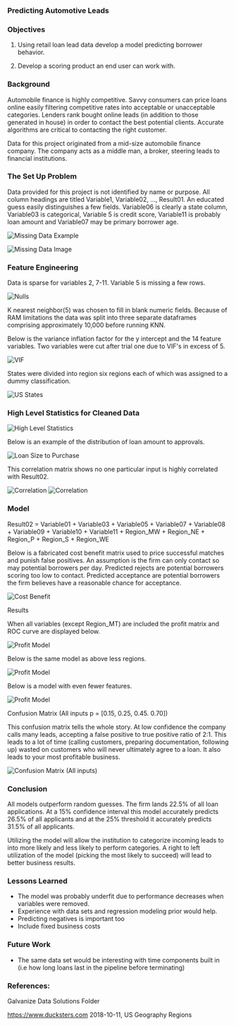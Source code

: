 ### Predicting Automotive Leads

### Objectives

1) Using retail loan lead data develop a model predicting borrower behavior.

2) Develop a scoring product an end user can work with.

### Background

Automobile finance is highly competitive.  Savvy consumers can price loans online easily filtering competitive rates into acceptable or unacceptable categories.  Lenders rank bought online leads (in addition to those generated in house) in order to contact the best potential clients. Accurate algorithms are critical to contacting the right customer.

Data for this project originated from a mid-size automobile finance company.  The company acts as a middle man, a broker, steering leads to financial institutions.

### The Set Up Problem

Data provided for this project is not identified by name or purpose.  All column headings are titled Variable1, Variable02, ..., Result01. An educated guess easily distinguishes a few fields.  Variable06 is clearly a state column, Variable03 is categorical, Variable 5 is credit score, Variable11 is probably loan amount and Variable07 may be primary borrower age.


![Missing Data Example](Images/Data_load_csv.png)

![Missing Data Image](Images/MissingData.png)

### Feature Engineering

Data is sparse for variables 2, 7-11.  Variable 5 is missing a few rows.

 ![Nulls](Images/NULLS.png)

 K nearest neighbor(5) was chosen to fill in blank numeric fields.  Because of RAM limitations the data was split into three separate dataframes comprising approximately 10,000 before running KNN.

 Below is the variance inflation factor for the y intercept and the 14 feature variables.  Two variables were cut after trial one due to VIF's in excess of 5.

 ![VIF](Images/VIF.png)

 States were divided into region six regions each of which was assigned to a dummy classification.

 ![US States](Images/US.png)

### High Level Statistics for Cleaned Data


 ![High Level Statistics](Images/HLS.png)




Below is an example of the distribution of loan amount to approvals.

![Loan Size to Purchase](Images/Loan.png)

This correlation matrix shows no one particular input is highly correlated with Result02.

![Correlation](Images/Corr2.png)
![Correlation](Images/Corr1.png)





### Model

Result02 = Variable01  +  Variable03 + Variable05 +  Variable07 +  Variable08 +  Variable09 +  Variable10 +  Variable11 +  Region_MW +  Region_NE +  Region_P +  Region_S +  Region_WE

Below is a fabricated cost benefit matrix used to price successful matches and punish false positives.  An assumption is the firm can only contact so may potential borrowers per day.  Predicted rejects are potential borrowers scoring too low to contact.  Predicted acceptance are potential borrowers the firm believes have a reasonable chance for acceptance.

![Cost Benefit](Images/CostB.png)

Results

When all variables (except Region_MT) are included the profit matrix and ROC curve are displayed below.


![Profit Model](Images/MaxProf1.png)

Below is the same model as above less regions.

![Profit Model](Images/MaxProf2.png)

Below is a model with even fewer features.

![Profit Model](Images/MaxProf3.png)

Confusion Matrix (All inputs p = [0.15, 0.25, 0.45. 0.70])

This confusion matrix tells the whole story.  At low confidence the company calls many leads, accepting a false positive to true positive ratio of 2:1.  This leads to a lot of time (calling customers, preparing documentation, following up) wasted on customers who will never ultimately agree to a loan.  It also leads to your most profitable business.

![Confusion Matrix (All inputs)](Images/Confuse.png)

### Conclusion

All models outperform random guesses.  The firm lands 22.5% of all loan applications.  At a 15% confidence interval this model accurately predicts 26.5% of all applicants and at the 25% threshold it accurately predicts 31.5% of all applicants.

Utilizing the model will allow the institution to categorize incoming leads to into more likely and less likely to perform categories.  A right to left utilization of the model (picking the most likely to succeed) will lead to better business results.

### Lessons Learned

* The model was probably underfit due to performance decreases when variables were removed.
* Experience with data sets and regression modeling prior would help.
* Predicting negatives is important too
* Include fixed business costs

### Future Work

* The same data set would be interesting with time components built in (i.e how long loans last in the pipeline before terminating)

### References:

Galvanize Data Solutions Folder

https://www.ducksters.com 2018-10-11, US Geography Regions
